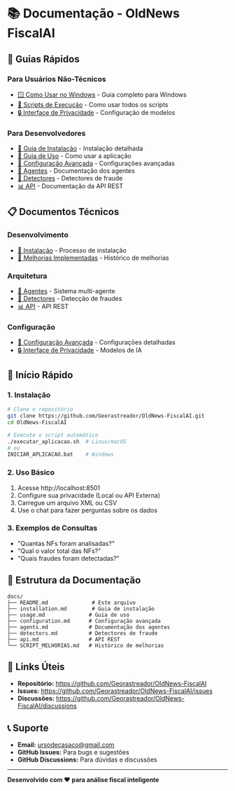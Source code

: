 # 📚 Documentação - OldNews FiscalAI

## 🎯 Guias Rápidos

### **Para Usuários Não-Técnicos**
- [🪟 Como Usar no Windows](../COMO_USAR_WINDOWS.md) - Guia completo para Windows
- [🚀 Scripts de Execução](../SCRIPTS_EXECUCAO.md) - Como usar todos os scripts
- [🔒 Interface de Privacidade](../INTERFACE_PRIVACIDADE.md) - Configuração de modelos

### **Para Desenvolvedores**
- [📖 Guia de Instalação](installation.md) - Instalação detalhada
- [🎯 Guia de Uso](usage.md) - Como usar a aplicação
- [🔧 Configuração Avançada](configuration.md) - Configurações avançadas
- [🤖 Agentes](agents.md) - Documentação dos agentes
- [🚨 Detectores](detectors.md) - Detectores de fraude
- [📊 API](api.md) - Documentação da API REST

## 📋 Documentos Técnicos

### **Desenvolvimento**
- [📝 Instalação](installation.md) - Processo de instalação
- [🔧 Melhorias Implementadas](SCRIPT_MELHORIAS.md) - Histórico de melhorias

### **Arquitetura**
- [🤖 Agentes](agents.md) - Sistema multi-agente
- [🚨 Detectores](detectors.md) - Detecção de fraudes
- [📊 API](api.md) - API REST

### **Configuração**
- [🔧 Configuração Avançada](configuration.md) - Configurações detalhadas
- [🔒 Interface de Privacidade](../INTERFACE_PRIVACIDADE.md) - Modelos de IA

## 🚀 Início Rápido

### **1. Instalação**
```bash
# Clone o repositório
git clone https://github.com/Georastreador/OldNews-FiscalAI.git
cd OldNews-FiscalAI

# Execute o script automático
./executar_aplicacao.sh  # Linux/macOS
# ou
INICIAR_APLICACAO.bat    # Windows
```

### **2. Uso Básico**
1. Acesse http://localhost:8501
2. Configure sua privacidade (Local ou API Externa)
3. Carregue um arquivo XML ou CSV
4. Use o chat para fazer perguntas sobre os dados

### **3. Exemplos de Consultas**
- "Quantas NFs foram analisadas?"
- "Qual o valor total das NFs?"
- "Quais fraudes foram detectadas?"

## 📁 Estrutura da Documentação

```
docs/
├── README.md              # Este arquivo
├── installation.md        # Guia de instalação
├── usage.md              # Guia de uso
├── configuration.md      # Configuração avançada
├── agents.md             # Documentação dos agentes
├── detectors.md          # Detectores de fraude
├── api.md                # API REST
└── SCRIPT_MELHORIAS.md   # Histórico de melhorias
```

## 🔗 Links Úteis

- **Repositório:** https://github.com/Georastreador/OldNews-FiscalAI
- **Issues:** https://github.com/Georastreador/OldNews-FiscalAI/issues
- **Discussões:** https://github.com/Georastreador/OldNews-FiscalAI/discussions

## 📞 Suporte

- **Email:** ursodecasaco@gmail.com
- **GitHub Issues:** Para bugs e sugestões
- **GitHub Discussions:** Para dúvidas e discussões

---

**Desenvolvido com ❤️ para análise fiscal inteligente**